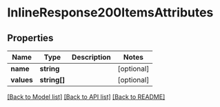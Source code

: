 # InlineResponse200ItemsAttributes

## Properties
Name | Type | Description | Notes
------------ | ------------- | ------------- | -------------
**name** | **string** |  | [optional] 
**values** | **string[]** |  | [optional] 

[[Back to Model list]](../README.md#documentation-for-models) [[Back to API list]](../README.md#documentation-for-api-endpoints) [[Back to README]](../README.md)


